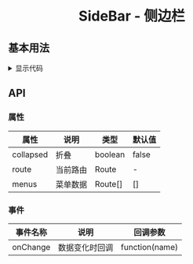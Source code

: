 <h1 align="center">
SideBar - 侧边栏
</h1>


<script setup>
import { defineAsyncComponent } from 'vue';
import '../packages/style.css';

const SidebarDemoBasic = defineAsyncComponent(() => {
  return import('../demos/sidebar/demo-basic')
})
</script>

<style>
.ant-menu-root {
  padding-left: 0 !important;
  margin: 0 !important;
}
</style>

## 基本用法

<ClientOnly>
<SidebarDemoBasic></SidebarDemoBasic>
</ClientOnly>

<details>
<summary>显示代码</summary>

<<< @/demos/sidebar/demo-basic.jsx

</details>

## API

### 属性

| 属性        | 说明   | 类型       | 默认值   |
|-----------|------|----------|-------|
| collapsed | 折叠   | boolean  | false |
| route     | 当前路由 | Route    | -     |
| menus     | 菜单数据 | Route\[] | \[]   | 

### 事件

| 事件名称     | 说明      | 回调参数           |
|----------|---------|----------------|
| onChange | 数据变化时回调 | function(name) |

